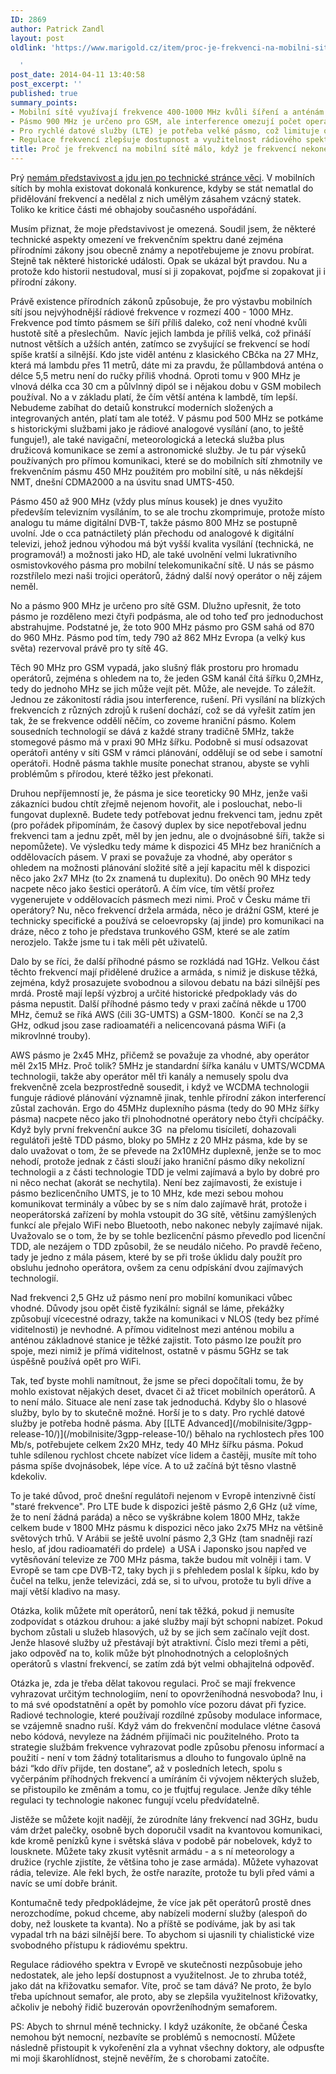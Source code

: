 ```yaml
---
ID: 2869
author: Patrick Zandl
layout: post
oldlink: 'https://www.marigold.cz/item/proc-je-frekvenci-na-mobilni-site-malo-kdyz-je-frekvenci-nekonecne

  '
post_date: 2014-04-11 13:40:58
post_excerpt: ''
published: true
summary_points:
- Mobilní sítě využívají frekvence 400-1000 MHz kvůli šíření a anténám.
- Pásmo 900 MHz je určeno pro GSM, ale interference omezují počet operátorů.
- Pro rychlé datové služby (LTE) je potřeba velké pásmo, což limituje operátory.
- Regulace frekvencí zlepšuje dostupnost a využitelnost rádiového spektra.
title: Proč je frekvencí na mobilní sítě málo, když je frekvencí nekonečně
---
```


<p>Prý <a href="http://www.marigold.cz/item/odpoved-k-odpovedi-panu-rybarovi-aneb-pro-zajemce-o-jizdu-na-mrtvem-koni#comments">nemám představivost a jdu jen po technické stránce věci</a>. V mobilních sítích by mohla existovat dokonalá konkurence, kdyby se stát nematlal do přidělování frekvencí a nedělal z nich umělým zásahem vzácný statek. Toliko ke kritice části mé obhajoby současného uspořádání. </p>


<p>Musím přiznat, že moje představivost je omezená. Soudil jsem, že některé technické aspekty omezení ve frekvenčním spektru dané zejména přírodními zákony jsou obecně známy a nepotřebujeme je znovu probírat. Stejně tak některé historické události. Opak se ukázal být pravdou. Nu a protože kdo historii nestudoval, musí si ji zopakovat, pojďme si zopakovat ji i přírodní zákony. </p>


<!--more-->

<p>Právě existence přírodních zákonů způsobuje, že pro výstavbu mobilních sítí jsou nejvýhodnější rádiové frekvence v rozmezí 400 - 1000 MHz. Frekvence pod tímto pásmem se šíří příliš daleko, což není vhodné kvůli hustotě sítě a přeslechům.  Navíc jejich lambda je příliš velká, což přináší nutnost větších a užších antén, zatímco se zvyšující se frekvencí se hodí spíše kratší a silnější. Kdo jste viděl anténu z klasického CBčka na 27 MHz, která má lambdu přes 11 metrů, dáte mi za pravdu, že půllambdová anténa o délce 5,5 metru není do ručky příliš vhodná. Oproti tomu v 900 MHz je vlnová délka cca 30 cm a půlvlnný dipól se i nějakou dobu v GSM mobilech používal. No a v základu platí, že čím větší anténa k lambdě, tím lepší. Nebudeme zabíhat do detaiů konstrukcí moderních složených a integrovaných antén, platí tam ale totéž. V pásmu pod 500 MHz se potkáme s historickými službami jako je rádiové analogové vysílání (ano, to ještě funguje!), ale také navigační, meteorologická a letecká služba plus družicová komunikace se zemí a astronomické služby. Je tu pár výseků používaných pro přímou komunikaci, které se do mobilních sítí zhmotnily ve frekvenčním pásmu 450 MHz použitém pro mobilní sítě, u nás někdejší NMT, dnešní CDMA2000 a na úsvitu snad UMTS-450. </p>

<p>Pásmo 450 až 900 MHz (vždy plus mínus kousek) je dnes využito především televizním vysíláním, to se ale trochu zkomprimuje, protože místo analogu tu máme digitální DVB-T, takže pásmo 800 MHz se postupně uvolní. Jde o cca patnáctiletý plán přechodu od analogové k digitální televizi, jehož jednou výhodou má být vyšší kvalita vysílání (technická, ne programová!) a možnosti jako HD, ale také uvolnění velmi lukrativního osmistovkového pásma pro mobilní telekomunikační sítě. U nás se pásmo rozstřílelo mezi naši trojici operátorů, žádný další nový operátor o něj zájem neměl. </p>

<p>No a pásmo 900 MHz je určeno pro sítě GSM. Dlužno upřesnit, že toto pásmo je rozděleno mezi čtyři podpásma, ale od toho teď pro jednoduchost abstrahujme. Podstatné je, že toto 900 MHz pásmo pro GSM sahá od 870 do 960 MHz. Pásmo pod tím, tedy 790 až 862 MHz Evropa (a velký kus světa) rezervoval právě pro ty sítě 4G. </p>

<p>Těch 90 MHz pro GSM vypadá, jako slušný flák prostoru pro hromadu operátorů, zejména s ohledem na to, že jeden GSM kanál čítá šířku 0,2MHz, tedy do jednoho MHz se jich může vejít pět. Může, ale nevejde. To záležít. Jednou ze zákonitostí rádia jsou interference, rušení. Při vysílání na blízkých frekvencích z různých zdrojů k rušení dochází, což se dá vyřešit zatím jen tak, že se frekvence oddělí něčím, co zoveme hraniční pásmo. Kolem sousedních technologií se dává z každé strany tradičně 5MHz, takže stomegové pásmo má v praxi 90 MHz šířku. Podobně si musí odsazovat operátoři antény v síti GSM v rámci plánování, oddělují se od sebe i samotní operátoři. Hodně pásma takhle musíte ponechat stranou, abyste se vyhli problémům s přírodou, které těžko jest překonati. </p>

<p>Druhou nepříjemností je, že pásma je sice teoreticky 90 MHz, jenže vaši zákazníci budou chtít zřejmě nejenom hovořit, ale i poslouchat, nebo-li fungovat duplexně. Budete tedy potřebovat jednu frekvenci tam, jednu zpět (pro pořádek připomínám, že časový duplex by sice nepotřeboval jednu frekvenci tam a jednu zpět, měl by jen jednu, ale o dvojnásobné šíři, takže si nepomůžete). Ve výsledku tedy máme k dispozici 45 MHz bez hraničních a oddělovacích pásem. V praxi se považuje za vhodné, aby operátor s ohledem na možnosti plánování složité sítě a její kapacitu měl k dispozici něco jako 2x7 MHz (to 2x znamená tu duplexitu). Do oněch 90 MHz tedy nacpete něco jako šestici operátorů. A čím více, tím větší prořez vygenerujete v oddělovacích pásmech mezi nimi. Proč v Česku máme tři operátory? Nu, něco frekvencí držela armáda, něco je drážní GSM, které je technicky specifické a používá se celoevropsky (aj jinde) pro komunikaci na dráze, něco z toho je představa trunkového GSM, které se ale zatím nerozjelo. Takže jsme tu i tak měli pět uživatelů. </p>

<p>Dalo by se říci, že další příhodné pásmo se rozkládá nad 1GHz. Velkou část těchto frekvencí mají přidělené družice a armáda, s nimiž je diskuse těžká, zejména, když prosazujete svobodnou a silovou debatu na bázi silnější pes mrdá. Prostě mají lepší výzbroj a určité historické předpoklady vás do pásma nepustit. Další příhodné pásmo tedy v praxi začíná někde u 1700 MHz, čemuž se říká AWS (čili 3G-UMTS) a GSM-1800.  Končí se na 2,3 GHz, odkud jsou zase radioamatéři a nelicencovaná pásma WiFi (a mikrovlnné trouby).</p>

<p>AWS pásmo je 2x45 MHz, přičemž se považuje za vhodné, aby operátor měl 2x15 MHz. Proč tolik? 5MHz je standardní šířka kanálu v UMTS/WCDMA technologii, takže aby operátor měl tři kanály a nemusely spolu dva frekvenčně zcela bezprostředně sousedit, i když ve WCDMA technologii funguje rádiové plánování významně jinak, tenhle přírodní zákon interferencí zůstal zachován. Ergo do 45MHz duplexního pásma (tedy do 90 MHz šířky pásma) nacpete něco jako tři plnohodnotné operátory nebo čtyři chcípáčky. Když byly první frekvenční aukce 3G  na přelomu tisíciletí, dohazovali regulátoři ještě TDD pásmo, bloky po 5MHz z 20 MHz pásma, kde by se dalo uvažovat o tom, že se převede na 2x10MHz duplexně, jenže se to moc nehodí, protože jednak z části slouží jako hraniční pásmo díky nekolizní technologii a z části technologie TDD je velmi zajímavá a bylo by dobré pro ni něco nechat (akorát se nechytila). Není bez zajímavosti, že existuje i pásmo bezlicenčního UMTS, je to 10 MHz, kde mezi sebou mohou komunikovat terminály a vůbec by se s ním dalo zajímavě hrát, protože i neoperátorská zařízení by mohla vstoupit do 3G sítě, většinu zamýšlených funkcí ale přejalo WiFi nebo Bluetooth, nebo nakonec nebyly zajímavé nijak. Uvažovalo se o tom, že by se tohle bezlicenční pásmo převedlo pod licenční TDD, ale nezájem o TDD způsobil, že se neudálo ničeho. Po pravdě řečeno, tady je jedno z mála pásem, které by se při troše úklidu daly použít pro obsluhu jednoho operátora, ovšem za cenu odpískání dvou zajímavých technologií.</p>

<p>Nad frekvenci 2,5 GHz už pásmo není pro mobilní komunikaci vůbec vhodné. Důvody jsou opět čistě fyzikální: signál se láme, překážky způsobují vícecestné odrazy, takže na komunikaci v NLOS (tedy bez přímé viditelnosti) je nevhodné. A přímou viditelnost mezi anténou mobilu a anténou základnové stanice je těžké zajistit. Toto pásmo lze použít pro spoje, mezi nimiž je přímá viditelnost, ostatně v pásmu 5GHz se tak úspěšně používá opět pro WiFi.</p>

<p>Tak, teď byste mohli namítnout, že jsme se přeci dopočítali tomu, že by mohlo existovat nějakých deset, dvacet či až třicet mobilních operátorů. A to není málo. Situace ale není zase tak jednoduchá. Kdyby šlo o hlasové služby, bylo by to skutečně možné. Horší je to s daty. Pro rychlé datové služby je potřeba hodně pásma. Aby [[LTE Advanced](/mobilnisite/3gpp-release-10/)](/mobilnisite/3gpp-release-10/) běhalo na rychlostech přes 100 Mb/s, potřebujete celkem 2x20 MHz, tedy 40 MHz šířku pásma. Pokud tuhle sdílenou rychlost chcete nabízet více lidem a častěji, musíte mít toho pásma spíše dvojnásobek, lépe více. A to už začíná být těsno vlastně kdekoliv. </p>

<p>To je také důvod, proč dnešní regulátoři nejenom v Evropě intenzivně čistí "staré frekvence". Pro LTE bude k dispozici ještě pásmo 2,6 GHz (už víme, že to není žádná paráda) a něco se vyškrábne kolem 1800 MHz, takže celkem bude v 1800 MHz pásmu k dispozici něco jako 2x75 MHz na většině světových trhů. V Arábii se ještě uvolní pásmo 2,3 GHz (tam snadněji razí heslo, ať jdou radioamatéři do prdele)  a USA i Japonsko jsou napřed ve vytěsňování televize ze 700 MHz pásma, takže budou mít volněji i tam. V Evropě se tam cpe DVB-T2, taky bych ji s přehledem poslal k šípku, kdo by čučel na telku, jenže televizáci, zdá se, si to uřvou, protože tu byli dříve a mají větší kladivo na masy. </p>

<p>Otázka, kolik můžete mít operátorů, není tak těžká, pokud ji nemusíte zodpovídat s otázkou druhou: a jaké služby mají být schopni nabízet. Pokud bychom zůstali u služeb hlasových, už by se jich sem začínalo vejít dost. Jenže hlasové služby už přestávají být atraktivní. Číslo mezi třemi a pěti, jako odpověď na to, kolik může být plnohodnotných a celoplošných operátorů s vlastní frekvencí, se zatím zdá být velmi obhajitelná odpověď. </p>

<p>Otázka je, zda je třeba dělat takovou regulaci. Proč se mají frekvence vyhrazovat určitým technologiím, není to opovrženíhodná nesvoboda? Inu, i to má své opodstatnění a opět by pomohlo více pozoru dávat při fyzice. Radiové technologie, které používají rozdílné způsoby modulace informace, se vzájemně snadno ruší. Když vám do frekvenční modulace vlétne časová nebo kódová, nevyleze na žádném přijímači nic použitelného. Proto ta strategie službám frekvence vyhrazovat podle způsobu přenosu informací a použití - není v tom žádný totalitarismus a dlouho to fungovalo úplně na bázi “kdo dřív přijde, ten dostane”, až v posledních letech, spolu s vyčerpáním příhodných frekvencí a umíráním či vývojem některých služeb, se přistoupilo ke změnám a tomu, co je tfujtfuj regulace. Jenže díky téhle regulaci ty technologie nakonec fungují vcelu předvídatelně. </p>

<p>Jistěže se můžete kojit nadějí, že zúrodníte lány frekvencí nad 3GHz, budu vám držet palečky, osobně bych doporučil vsadit na kvantovou komunikaci, kde kromě penízků kyne i světská sláva v podobě pár nobelovek, když to lousknete. Můžete taky zkusit vytěsnit armádu - a s ní meteorology a družice (rychle zjistíte, že většina toho je zase armáda). Můžete vyhazovat rádia, televize. Ale řekl bych, že ostře narazíte, protože tu byli před vámi a navíc se umí dobře bránit.</p>

<p>Kontumačně tedy předpokládejme, že více jak pět operátorů prostě dnes nerozchodíme, pokud chceme, aby nabízeli moderní služby (alespoň do doby, než louskete ta kvanta). No a příště se podíváme, jak by asi tak vypadal trh na bázi silnější bere. To abychom si ujasnili ty chialistické vize svobodného přístupu k rádiovému spektru. </p>

<p>Regulace rádiového spektra v Evropě ve skutečnosti nezpůsobuje jeho nedostatek, ale jeho lepší dostupnost a využitelnost. Je to zhruba totéž, jako dát na křižovatku semafor. Víte, proč se tam dává? Ne proto, že bylo třeba upíchnout semafor, ale proto, aby se zlepšila využitelnost křižovatky, ačkoliv je nebohý řidič buzerován opovrženíhodným semaforem.</p>

<p>PS: Abych to shrnul méně technicky. I když uzákoníte, že občané Česka nemohou být nemocní, nezbavíte se problémů s nemocností. Můžete následně přistoupit k vykořenění zla a vyhnat všechny doktory, ale odpusťte mi moji škarohlídnost, stejně nevěřím, že s chorobami zatočíte. </p>